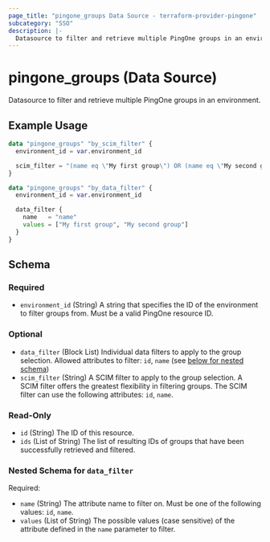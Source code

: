 ```yaml
---
page_title: "pingone_groups Data Source - terraform-provider-pingone"
subcategory: "SSO"
description: |-
  Datasource to filter and retrieve multiple PingOne groups in an environment.
---
```


# pingone_groups (Data Source)

Datasource to filter and retrieve multiple PingOne groups in an environment.

## Example Usage

```terraform
data "pingone_groups" "by_scim_filter" {
  environment_id = var.environment_id

  scim_filter = "(name eq \"My first group\") OR (name eq \"My second group\")"
}

data "pingone_groups" "by_data_filter" {
  environment_id = var.environment_id

  data_filter {
    name   = "name"
    values = ["My first group", "My second group"]
  }
}
```

<!-- schema generated by tfplugindocs -->
## Schema

### Required

- `environment_id` (String) A string that specifies the ID of the environment to filter groups from.  Must be a valid PingOne resource ID.

### Optional

- `data_filter` (Block List) Individual data filters to apply to the group selection.  Allowed attributes to filter: `id`, `name` (see [below for nested schema](#nestedblock--data_filter))
- `scim_filter` (String) A SCIM filter to apply to the group selection.  A SCIM filter offers the greatest flexibility in filtering groups.  The SCIM filter can use the following attributes: `id`, `name`.

### Read-Only

- `id` (String) The ID of this resource.
- `ids` (List of String) The list of resulting IDs of groups that have been successfully retrieved and filtered.

<a id="nestedblock--data_filter"></a>
### Nested Schema for `data_filter`

Required:

- `name` (String) The attribute name to filter on.  Must be one of the following values: `id`, `name`.
- `values` (List of String) The possible values (case sensitive) of the attribute defined in the `name` parameter to filter.
